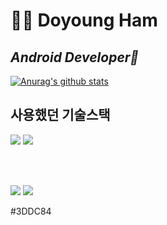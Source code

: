 # 👨‍💻 Doyoung Ham

## _Android Developer📱_

  
  [![Anurag's github stats](https://github-readme-stats.vercel.app/api?username=onxmoreplz)](https://github.com/anuraghazra/github-readme-stats)
  
  
  ## 사용했던 기술스택
 <p align="left">
  <img src="https://img.shields.io/badge/Android-3DDC84?style=flat-square&logo=Android&logoColor=white"/>
  <img src="https://img.shields.io/badge/Android-3DDC84?style=flat-square&logo=AndroidStudio&logoColor=white"/>
  </p><br><br>
  
   <p align="left">
   <img src="https://img.shields.io/badge/Kotlin-0095D5?style=flat-square&logo=Kotlin&logoColor=white"/>
   <img src="https://img.shields.io/badge/Java-007396?style=flat-square&logo=Java&logoColor=white"/>
  </p>
       
  
  
  #3DDC84
  
  
  <!--
  ## 경력
  | 기 간 | 내용 |
  | ------ | ------ |
  | 2019 ~ | 공군 |
  |  |  |
  -->

